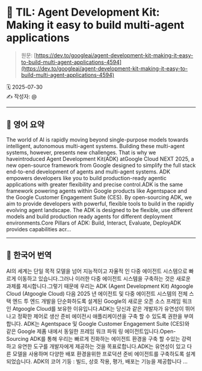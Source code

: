 # 📌 TIL: Agent Development Kit: Making it easy to build multi-agent applications

> 원문: [https://dev.to/googleai/agent-development-kit-making-it-easy-to-build-multi-agent-applications-4594](https://dev.to/googleai/agent-development-kit-making-it-easy-to-build-multi-agent-applications-4594)

🗓 2025-07-30  
✍️ 작성자: @

---

## 🔹 영어 요약

The world of AI is rapidly moving beyond single-purpose models towards intelligent, autonomous multi-agent systems. Building these multi-agent systems, however, presents new challenges. That is why we haveintroduced Agent Development Kit(ADK) atGoogle Cloud NEXT 2025, a new open-source framework from Google designed to simplify the full stack end-to-end development of agents and multi-agent systems. ADK empowers developers like you to build production-ready agentic applications with greater flexibility and precise control.ADK is the same framework powering agents within Google products like Agentspace and the Google Customer Engagement Suite (CES). By open-sourcing ADK, we aim to provide developers with powerful, flexible tools to build in the rapidly evolving agent landscape. The ADK is designed to be flexible, use different models and build production ready agents for different deployment environments.Core Pillars of ADK: Build, Interact, Evaluate, DeployADK provides capabilities acr...

---

## 🔸 한국어 번역

AI의 세계는 단일 목적 모델을 넘어 지능적이고 자율적 인 다중 에이전트 시스템으로 빠르게 이동하고 있습니다.그러나 이러한 다중 에이전트 시스템을 구축하는 것은 새로운 과제를 제시합니다.그렇기 때문에 우리는 ADK (Agent Development Kit) Atgoogle Cloud (Atgoogle Cloud) 다음 2025 년 에이전트 및 다중 에이전트 시스템의 전체 스택 엔드 투 엔드 개발을 단순화하도록 설계된 Google의 새로운 오픈 소스 프레임 워크 인 Atgoogle Cloud를 보유한 이유입니다.ADK는 당신과 같은 개발자가 유연성이 뛰어나고 정확한 제어로 생산 준비 에이전시 애플리케이션을 구축 할 수 있도록 권한을 부여합니다. ADK는 Agentspace 및 Google Customer Engagement Suite (CES)와 같은 Google 제품 내에서 동일한 프레임 워크 파워 링 에이전트입니다.Open-Sourcing ADK를 통해 우리는 빠르게 진화하는 에이전트 환경을 구축 할 수있는 강력하고 유연한 도구를 개발자에게 제공하는 것을 목표로합니다.ADK는 유연성이 있고 다른 모델을 사용하며 다양한 배포 환경을위한 프로덕션 준비 에이전트를 구축하도록 설계되었습니다. ADK의 코어 기둥 : 빌드, 상호 작용, 평가, 배포는 기능을 제공합니다 ...

